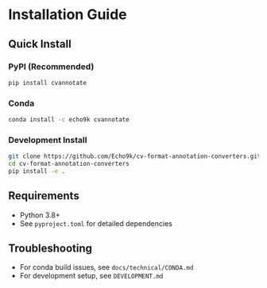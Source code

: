 # Installation Guide

## Quick Install

### PyPI (Recommended)
```bash
pip install cvannotate
```

### Conda
```bash
conda install -c echo9k cvannotate
```

### Development Install
```bash
git clone https://github.com/Echo9k/cv-format-annotation-converters.git
cd cv-format-annotation-converters
pip install -e .
```

## Requirements
- Python 3.8+
- See `pyproject.toml` for detailed dependencies

## Troubleshooting
- For conda build issues, see `docs/technical/CONDA.md`
- For development setup, see `DEVELOPMENT.md`
